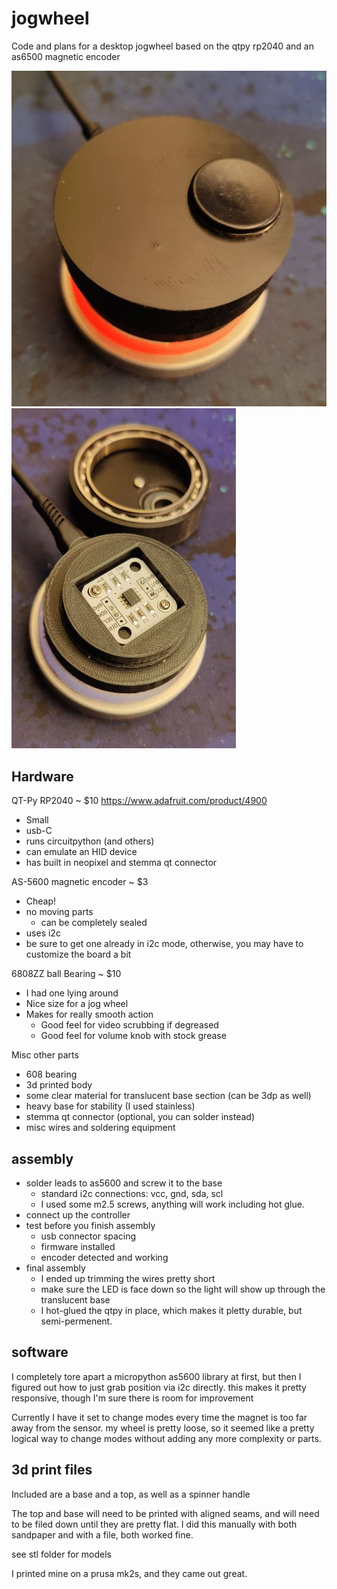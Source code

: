 # jogwheel
Code and plans for a desktop jogwheel based on the qtpy rp2040 and an as6500 magnetic encoder

![outside](jogwheel1.jpg)
![inside](jogwheel2.jpg)

## Hardware

QT-Py RP2040 ~ $10 <https://www.adafruit.com/product/4900>
- Small
- usb-C
- runs circuitpython (and others)
- can emulate an HID device
- has built in neopixel and stemma qt connector

AS-5600 magnetic encoder ~ $3
- Cheap!
- no moving parts
   - can be completely sealed
- uses i2c
- be sure to get one already in i2c mode, otherwise, you may have to customize the board a bit

6808ZZ ball Bearing ~ $10
- I had one lying around
- Nice size for a jog wheel
- Makes for really smooth action
  - Good feel for video scrubbing if degreased
  - Good feel for volume knob with stock grease

Misc other parts
- 608 bearing
- 3d printed body
- some clear material for translucent base section (can be 3dp as well)
- heavy base for stability (I used stainless)
- stemma qt connector (optional, you can solder instead)
- misc wires and soldering equipment

## assembly

 
- solder leads to as5600 and screw it to the base
  - standard i2c connections: vcc, gnd, sda, scl
  - I used some m2.5 screws, anything will work including hot glue.
- connect up the controller
- test before you finish assembly
  - usb connector spacing
  - firmware installed
  - encoder detected and working
- final assembly
  - I ended up trimming the wires pretty short
  - make sure the LED is face down so the light will show up through the translucent base
  - I hot-glued the qtpy in place, which makes it pletty durable, but semi-permenent.

## software

I completely tore apart a micropython as5600 library at first, but then I figured out how to just grab position via i2c directly.  this makes it pretty responsive, though I'm sure there is room for improvement

Currently I have it set to change modes every time the magnet is too far away from the sensor.  my wheel is pretty loose, so it seemed like a pretty logical way to change modes without adding any more complexity or parts.

## 3d print files

Included are a base and a top, as well as a spinner handle

The top and base will need to be printed with aligned seams, and will need to be filed down until they are pretty flat.  I did this manually with both sandpaper and with a file, both worked fine.

see stl folder for models

I printed mine on a prusa mk2s, and they came out great.


